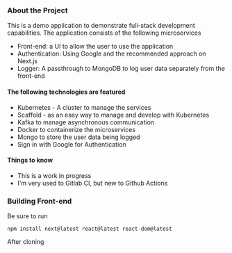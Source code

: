 ### About the Project ###
This is a demo application to demonstrate full-stack development capabilities. 
The application consists of the following microservices
- Front-end: a UI to allow the user to use the application
- Authentication: Using Google and the recommended approach on Next.js
- Logger: A passthrough to MongoDB to log user data separately from the front-end

#### The following technologies are featured ####
- Kubernetes - A cluster to manage the services
- Scaffold - as an easy way to manage and develop with Kubernetes
- Kafka to manage asynchronous communication
- Docker to containerize the microservices
- Mongo to store the user data being logged
- Sign in with Google for Authentication

#### Things to know ####
- This is a work in progress
- I'm very used to Gitlab CI, but new to Github Actions

### Building Front-end ###
Be sure to run
```
npm install next@latest react@latest react-dom@latest
```

After cloning
